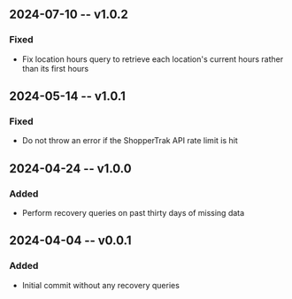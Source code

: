 ## 2024-07-10 -- v1.0.2
### Fixed
- Fix location hours query to retrieve each location's current hours rather than its first hours

## 2024-05-14 -- v1.0.1
### Fixed
- Do not throw an error if the ShopperTrak API rate limit is hit

## 2024-04-24 -- v1.0.0
### Added
- Perform recovery queries on past thirty days of missing data

## 2024-04-04 -- v0.0.1
### Added
- Initial commit without any recovery queries